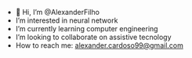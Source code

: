 - 👋 Hi, I’m @AlexanderFilho
- I’m interested in neural network
- I’m currently learning computer engineering
- I’m looking to collaborate on assistive tecnology
- How to reach me: alexander.cardoso99@gmail.com
